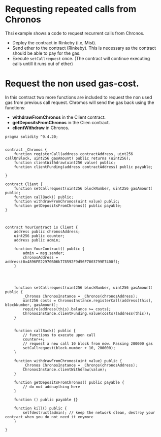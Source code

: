 # Requesting repeated calls from Chronos
Thsi example shows a code to request recurrent calls from Chronos.
* Deploy the contract in Rinkeby (i.e, Mist).
* Send ether to the contract (Rinkeby). This is necessary as the contract should be able to pay for the gas.
* Execute `setCallrequest` once. (The contract will continue executing calls untill it runs out of ether)

# Request the non used gas-cost.
In this contract two more functions are included to request the non used gas from previous call request. Chromos will send the gas back using the functions:
* **withdrawFromChronos** in the Client contract.
* **getDepositsFromChronos** in the Clien contract.
* **clientWithdraw** in Chronos.

```Solidity
pragma solidity ^0.4.20; 


contract _Chronos {
    function registerCall(address contractAddress, uint256 callOnBlock, uint256 gasAmount) public returns (uint256);
    function clientWithdraw(uint256 value) public;
    function clientFunding(address contractAddress) public payable;

}

contract Client {
    function setCallrequest(uint256 blockNumber, uint256 gasAmount) public;
    function callBack() public;
    function withdrawFromChronos(uint value) public;
    function getDepositsFromChronos() public payable;
}



contract YourContract is Client {
    address public chronosAddress;
    uint256 public counter;
    address public admin;

    function YourContract() public {
        admin = msg.sender;
        chronosAddress = address(0x4896FE22970B06b778592F9d56F7003799E7400f);
    }


    

    function setCallrequest(uint256 blockNumber, uint256 gasAmount) public {
        _Chronos ChronosInstance = _Chronos(chronosAddress);
        uint256 costs = ChronosInstance.registerCall(address(this), blockNumber, gasAmount);
        require(address(this).balance >= costs);
        ChronosInstance.clientFunding.value(costs)(address(this));
    }

    
    function callBack() public {
        // functions to execute upon call
        counter++;
        // request a new call 10 block from now. Passing 200000 gas
        setCallrequest(block.number + 10, 200000);
    }

    function withdrawFromChronos(uint value) public {
        _Chronos ChronosInstance = _Chronos(chronosAddress);
        ChronosInstance.clientWithdraw(value);
    }

    function getDepositsFromChronos() public payable {
        // do not addnaything here
    } 
    
    function () public payable {}

    function kill() public {
        selfdestruct(admin); // keep the network clean, destroy your contract when you do not need it enymore
    }

}

```

